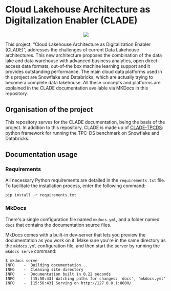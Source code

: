 # Cloud Lakehouse Architecture as Digitalization Enabler (CLADE) 

<div align="center">
  <img src="https://github.com/UDC-GAC/CLADE/assets/78569753/e79aa629-94ec-4597-b2b0-4049e6cb30a4">
</div>

This project, “Cloud Lakehouse Architecture as Digitalization Enabler (CLADE)”, addresses the challenges of current Data Lakehouse architectures. This new architecture proposes the combination of the data lake and data warehouse with advanced business analytics, open direct-access data formats, out-of-the box machine learning support and it provides outstanding performance. The main cloud data platforms used in this project are Snowflake and Databricks, which are actually trying to become a complete data lakehouse. All these concepts and platforms are explained in the CLADE documentation available via MKDocs in this repository.

## Organisation of the project

This repository serves for the CLADE documentation, being the basis of the project. In addition to this repository, CLADE is made up of [CLADE-TPCDS](https://github.com/torusware/clade-tpcds): python framework for running the TPC-DS benchmark on Snowflake and Databricks.

## Documentation usage

### Requirements
All necessary Python requirements are detailed in the `requirements.txt` file. To facilitate the installation process, enter the following command:
````
pip install -r requirements.txt
````

### MkDocs

There's a single configuration file named `mkdocs.yml`, and a folder named `docs` that contains the documentation source files.

MkDocs comes with a built-in dev-server that lets you preview the documentation as you work on it. Make sure you're in the same directory as the `mkdocs.yml` configuration file, and then start the server by running the `mkdocs serve` command:

````
$ mkdocs serve
INFO    -  Building documentation...
INFO    -  Cleaning site directory
INFO    -  Documentation built in 0.22 seconds
INFO    -  [15:50:43] Watching paths for changes: 'docs', 'mkdocs.yml'
INFO    -  [15:50:43] Serving on http://127.0.0.1:8000/
````
